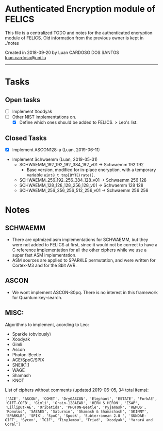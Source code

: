 Authenticated Encryption module of FELICS
===============================================================================

This file is a centralized TODO and notes for the authenticated encryption module of FELICS. Old information from the previous owner is kept in ./notes

Created in 2018-09-20 by Luan CARDOSO DOS SANTOS
luan.cardoso@uni.lu

--------------------------------------------------------------------------------

Tasks
================================================================================

## Open tasks
<!--
- Task Description (isodate, owner)
-->
- [ ] Implement Xoodyak
- [ ] Other NIST implementations on.
    - [x] Define which ones should be added to FELICS. > Leo's list.

## Closed Tasks
<!--
- Task Description (isodate, owner)(isodate finished)
-->
- [x] Implement ASCON128-a (Luan, 2019-06-11)
- Implement Schwaemm (Luan, 2019-05-31)
    - SCHWAEMM_192_192_192_384_192_v01 -> Schwaemm 192 192
        - Base version, modified for in-place encryption, with a temporary variable `uint8_t tmp[BYTE(rate)]`.
    - SCHWAEMM_256_192_256_384_128_v01 -> Schwaemm 256 128
    - SCHWAEMM_128_128_128_256_128_v01 -> Schwaemm 128 128
    - SCHWAEMM_256_256_256_512_256_v01 -> Schwaemm 256 256


Notes
================================================================================


## SCHWAEMM

- There are optmized asm implementations for SCHWAEMM, but they were not added to FELICS at first, since it would not be correct to have a C reference implementation for all the other ciphers while we use a super fast ASM implementation.
- ASM sources are applied to SPARKLE permutation, and were written for Cortex-M3 and for the 8bit AVR.

## ASCON
- We wont implement ASCON-80pq. There is no interest in this framework for Quantum key-search.
## MISC:

Algorithms to implement, acording to Leo:
- Sparkle (obviously)
- Xoodyak
- Gimli
- Ascon
- Photon-Beetle
- ACE/SpoC/SPIX
- SNEIK1.1
- WAGE
- Shamash
- KNOT


List of ciphers without comments (updated 2019-06-05, 34 total items):
```
['ACE', 'ASCON', 'COMET', 'DryGASCON', 'Elephant', 'ESTATE', 'ForkAE', 'GIFT-COFB', 'Gimli', 'Grain-128AEAD', 'HERN & HERON', 'ISAP', 'Lilliput-AE', 'Oribatida', 'PHOTON-Beetle', 'Pyjamask', 'REMUS', 'Romulus', 'SAEAES', 'Saturnin', 'Shamash & Shamashash', 'SKINNY', 'SPARKLE', 'SPIX', 'SpoC', 'Spook', 'Subterranean 2.0 ', 'SUNDAE-GIFT', 'Sycon', 'TGIF', 'TinyJambu', 'Triad', 'Xoodyak', 'Yarará and Coral']
```
